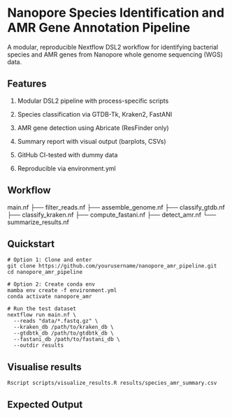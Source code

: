 # Nanopore Species Identification and AMR Gene Annotation Pipeline

A modular, reproducible Nextflow DSL2 workflow for identifying bacterial species and AMR genes from Nanopore whole genome sequencing (WGS) data.

## Features
1. Modular DSL2 pipeline with process-specific scripts

2. Species classification via GTDB-Tk, Kraken2, FastANI

3. AMR gene detection using Abricate (ResFinder only)

4. Summary report with visual output (barplots, CSVs)

5. GitHub CI-tested with dummy data

6. Reproducible via environment.yml

## Workflow

main.nf
├── filter_reads.nf
├── assemble_genome.nf
├── classify_gtdb.nf
├── classify_kraken.nf
├── compute_fastani.nf
├── detect_amr.nf
└── summarize_results.nf

## Quickstart
```
# Option 1: Clone and enter
git clone https://github.com/yourusername/nanopore_amr_pipeline.git
cd nanopore_amr_pipeline

# Option 2: Create conda env
mamba env create -f environment.yml
conda activate nanopore_amr

# Run the test dataset
nextflow run main.nf \
  --reads "data/*.fastq.gz" \
  --kraken_db /path/to/kraken_db \
  --gtdbtk_db /path/to/gtdbtk_db \
  --fastani_db /path/to/fastani_db \
  --outdir results
```
## Visualise results
```
Rscript scripts/visualize_results.R results/species_amr_summary.csv
```
## Expected Output

